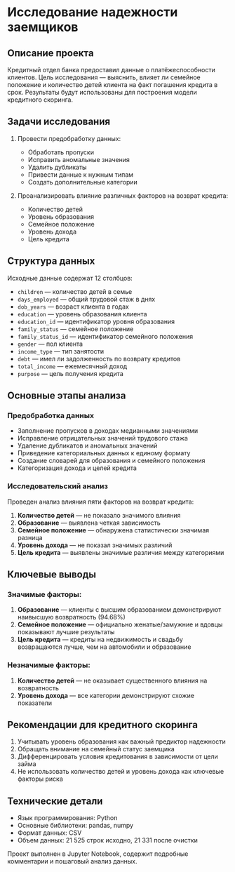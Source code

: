 # Исследование надежности заемщиков

## Описание проекта

Кредитный отдел банка предоставил данные о платёжеспособности клиентов. Цель исследования — выяснить, влияет ли семейное положение и количество детей клиента на факт погашения кредита в срок. Результаты будут использованы для построения модели кредитного скоринга.

## Задачи исследования

1. Провести предобработку данных:
   - Обработать пропуски
   - Исправить аномальные значения
   - Удалить дубликаты
   - Привести данные к нужным типам
   - Создать дополнительные категории

2. Проанализировать влияние различных факторов на возврат кредита:
   - Количество детей
   - Уровень образования
   - Семейное положение
   - Уровень дохода
   - Цель кредита

## Структура данных

Исходные данные содержат 12 столбцов:

- `children` — количество детей в семье
- `days_employed` — общий трудовой стаж в днях
- `dob_years` — возраст клиента в годах
- `education` — уровень образования клиента
- `education_id` — идентификатор уровня образования
- `family_status` — семейное положение
- `family_status_id` — идентификатор семейного положения
- `gender` — пол клиента
- `income_type` — тип занятости
- `debt` — имел ли задолженность по возврату кредитов
- `total_income` — ежемесячный доход
- `purpose` — цель получения кредита

## Основные этапы анализа

### Предобработка данных
- Заполнение пропусков в доходах медианными значениями
- Исправление отрицательных значений трудового стажа
- Удаление дубликатов и аномальных значений
- Приведение категориальных данных к единому формату
- Создание словарей для образования и семейного положения
- Категоризация дохода и целей кредита

### Исследовательский анализ
Проведен анализ влияния пяти факторов на возврат кредита:

1. **Количество детей** — не показало значимого влияния
2. **Образование** — выявлена четкая зависимость
3. **Семейное положение** — обнаружена статистически значимая разница
4. **Уровень дохода** — не показал значимых различий
5. **Цель кредита** — выявлены значимые различия между категориями

## Ключевые выводы

### Значимые факторы:
1. **Образование** — клиенты с высшим образованием демонстрируют наивысшую возвратность (94.68%)
2. **Семейное положение** — официально женатые/замужние и вдовцы показывают лучшие результаты
3. **Цель кредита** — кредиты на недвижимость и свадьбу возвращаются лучше, чем на автомобили и образование

### Незначимые факторы:
1. **Количество детей** — не оказывает существенного влияния на возвратность
2. **Уровень дохода** — все категории демонстрируют схожие показатели

## Рекомендации для кредитного скоринга

1. Учитывать уровень образования как важный предиктор надежности
2. Обращать внимание на семейный статус заемщика
3. Дифференцировать условия кредитования в зависимости от цели займа
4. Не использовать количество детей и уровень дохода как ключевые факторы риска

## Технические детали

- Язык программирования: Python
- Основные библиотеки: pandas, numpy
- Формат данных: CSV
- Объем данных: 21 525 строк исходно, 21 331 после очистки

Проект выполнен в Jupyter Notebook, содержит подробные комментарии и пошаговый анализ данных.
